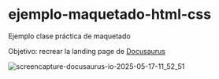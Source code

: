 # ejemplo-maquetado-html-css
Ejemplo clase práctica de maquetado

Objetivo: recrear la landing page de [Docusaurus](https://docusaurus.io/)

![screencapture-docusaurus-io-2025-05-17-11_52_51](https://github.com/user-attachments/assets/62429656-f75b-44f7-b3ec-ebea49fad384)
